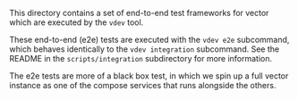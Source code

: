 This directory contains a set of end-to-end test frameworks for vector which are executed by the
`vdev` tool.

These end-to-end (e2e) tests are executed with the `vdev e2e` subcommand, which behaves
identically to the `vdev integration` subcommand. See the README in the `scripts/integration`
subdirectory for more information.

The e2e tests are more of a black box test, in which we spin up a full vector instance as one
of the compose services that runs alongside the others.
